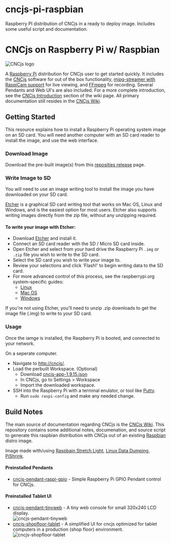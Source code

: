 # cncjs-pi-raspbian

Raspberry PI distribution of CNCjs in a ready to deploy image. Includes some useful script and documentation.

CNCjs on Raspberry Pi w/ Raspbian
=================================

![CNCjs logo](https://cloud.githubusercontent.com/assets/447801/24392019/aa2d725e-13c4-11e7-9538-fd5f746a2130.png)

A [Raspberry Pi](http://www.raspberrypi.org/) distribution for CNCjs user to get started quickly. It includes the [CNCjs](https://github.com/cncjs/cncjs) software for out of the box functionality, [mjpg-streamer with RaspiCam support](https://github.com/jacksonliam/mjpg-streamer) for live viewing, and [FFmpeg](https://www.ffmpeg.org/) for recording. Several Pendants and Web UI's are also included. For a more complete introduction, see the [CNCjs Introduction](https://github.com/cncjs/cncjs/wiki/Introduction) section of the wiki page. All primary documentation still resides in the [CNCjs Wiki](https://github.com/cncjs/cncjs/wiki).


## Getting Started

This resource explains how to install a Raspberry Pi operating system image on an SD card. You will need another computer with an SD card reader to install the image, and use the web interface.

### Download Image

Download the pre-built image(s) from this [reposities release](https://github.com/cncjs/cncjs-pi-raspbian/releases) page.

### Write Image to SD

You will need to use an image writing tool to install the image you have downloaded on your SD card.

[Etcher](https://etcher.io/) is a graphical SD card writing tool that works on Mac OS, Linux and Windows, and is the easiest option for most users. Etcher also supports writing images directly from the zip file, without any unzipping required. 

#### To write your image with Etcher:

 - Download [Etcher](https://etcher.io/) and install it.
 - Connect an SD card reader with the SD / Micro SD card inside.
 - Open Etcher and select from your hard drive the Raspberry Pi `.img` or `.zip` file you wish to write to the SD card.
 - Select the SD card you wish to write your image to.
 - Review your selections and click 'Flash!' to begin writing data to the SD card.
 - For more advanced control of this process, see the raspberrypi.org system-specific guides:
	 - [Linux](https://www.raspberrypi.org/documentation/installation/installing-images/linux.md)
	 - [Mac OS](https://www.raspberrypi.org/documentation/installation/installing-images/mac.md)
	 - [Windows](https://www.raspberrypi.org/documentation/installation/installing-images/windows.md)

If you're not using Etcher, you'll need to unzip .zip downloads to get the image file (.img) to write to your SD card.

### Usage

Once the iamge is installed, the Raspberry Pi is booted, and connected to your network.

On a seperate computer.

 - Navigate to [http://cncjs/](http://cncjs/).
 - Load the perbuilt Workspace. (Optional)
	- Download [cncjs-app-1.9.15.json](https://github.com/cncjs/cncjs-pi-raspbian/blob/master/cncjs-app-1.9.15.json)
	- In CNCjs, go to Settings > Workspace
	- Import the downloaded workspace.
- SSH into the Raspberry Pi with a terminal enulator, or tool like [Putty](https://www.putty.org/).
	- Run `sudo raspi-config` and make any needed change.

## Build Notes

The main source of documentation regarding CNCjs is the [CNCjs Wiki](https://github.com/cncjs/cncjs/wiki).
This repository contains some additional notes, documenation, and source script to generate this raspbian distribution with CNCjs out of an existing [Raspbian](http://www.raspbian.org/) distro image.

Image made with/using [Raspbain Stretch Light](https://www.raspberrypi.org/downloads/raspbian/), [Linux Data Dumping](https://beebom.com/how-clone-raspberry-pi-sd-card-windows-linux-macos/), [PiShrink](https://github.com/Drewsif/PiShrink).

#### Preinstalled Pendants

 - [cncjs-pendant-raspi-gpio](https://github.com/cncjs/cncjs-pendant-raspi-gpio) - Simple Raspberry Pi GPIO Pendant control for CNCjs.

#### Preinstalled Tablet UI

 - [cncjs-pendant-tinyweb](https://github.com/cncjs/cncjs-pendant-tinyweb) - A tiny web console for small 320x240 LCD display.<br>
    ![cncjs-pendant-tinyweb](https://raw.githubusercontent.com/cncjs/cncjs/master/media/tinyweb-axes.png)
 - [cncjs-shopfloor-tablet](https://github.com/cncjs/cncjs-shopfloor-tablet) - A simplified UI for cncjs optimized for tablet computers in a production (shop floor) environment.<br>
    ![cncjs-shopfloor-tablet](https://user-images.githubusercontent.com/4861133/33970662-4a8244b2-e018-11e7-92ab-5a379e3de461.PNG)
